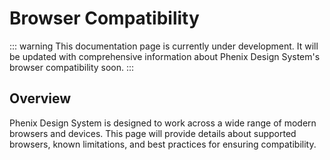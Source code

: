 # Browser Compatibility

::: warning
This documentation page is currently under development. It will be updated with comprehensive information about Phenix Design System's browser compatibility soon.
:::

## Overview

Phenix Design System is designed to work across a wide range of modern browsers and devices. This page will provide details about supported browsers, known limitations, and best practices for ensuring compatibility.

<!-- Content to be added --> 
